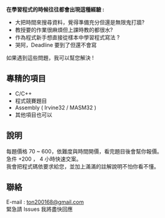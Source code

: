 ﻿<b>在學習程式的時候往往都會出現這種經驗 :</b>

- 大把時間來搜尋資料，覺得準備充分但還是無限鬼打牆?
- 教授要的作業很麻煩但上課時教的都很水?
- 作為程式新手想直接從樣本中學習程式寫法 ?
- 哭阿，Deadline 要到了但還不會寫

如果遇到這些問題，我可以幫您解決 !

## 專精的項目

- C/C++
- 程式競賽題目
- Assembly ( Irvine32 / MASM32 )
- 其他項目也可以

## 說明

每題價格 70 ~ 600，依難度與時間開價，看完題目後會幫你報價。  
急件 +200 ， 4 小時快速交案。  
我會把程式碼依要求給您，並加上滿滿的註解說明不怕你看不懂。

## 聯絡

E-mail : ton200168@gmail.com  
緊急請 Issues 我將盡快回應
